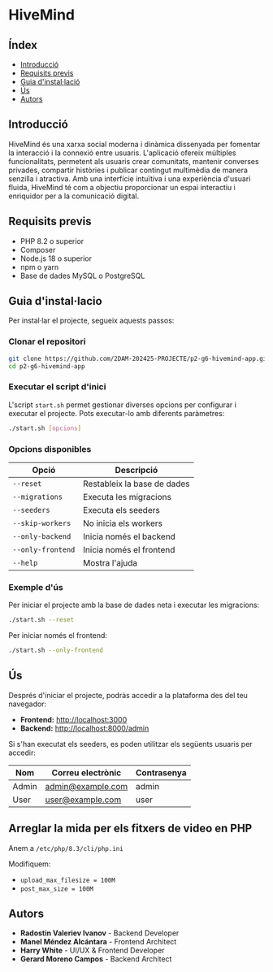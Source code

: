 # HiveMind

## Índex

- [Introducció](#introducció)
- [Requisits previs](#requisits-previs)
- [Guia d'instal·lació](#guia-dinstallacio)
- [Ús](#ús)
- [Autors](#autors)

## Introducció

HiveMind és una xarxa social moderna i dinàmica dissenyada per fomentar la interacció i la connexió entre usuaris. L'aplicació ofereix múltiples funcionalitats, permetent als usuaris crear comunitats, mantenir converses privades, compartir històries i publicar contingut multimèdia de manera senzilla i atractiva. Amb una interfície intuïtiva i una experiència d'usuari fluida, HiveMind té com a objectiu proporcionar un espai interactiu i enriquidor per a la comunicació digital.

## Requisits previs

- PHP 8.2 o superior  
- Composer  
- Node.js 18 o superior  
- npm o yarn  
- Base de dades MySQL o PostgreSQL  

## Guia d'instal·lacio

Per instal·lar el projecte, segueix aquests passos:

### Clonar el repositori

```sh
git clone https://github.com/2DAM-202425-PROJECTE/p2-g6-hivemind-app.git
cd p2-g6-hivemind-app
```

### Executar el script d'inici

L'script `start.sh` permet gestionar diverses opcions per configurar i executar el projecte. Pots executar-lo amb diferents paràmetres:

```sh
./start.sh [opcions]
```

### Opcions disponibles

| Opció            | Descripció                      |
|-----------------|--------------------------------|
| `--reset`       | Restableix la base de dades    |
| `--migrations`  | Executa les migracions        |
| `--seeders`     | Executa els seeders           |
| `--skip-workers` | No inicia els workers        |
| `--only-backend` | Inicia només el backend      |
| `--only-frontend` | Inicia només el frontend    |
| `--help`        | Mostra l'ajuda               |

### Exemple d'ús

Per iniciar el projecte amb la base de dades neta i executar les migracions:

```sh
./start.sh --reset
```

Per iniciar només el frontend:

```sh
./start.sh --only-frontend
```

## Ús

Després d'iniciar el projecte, podràs accedir a la plataforma des del teu navegador:

- **Frontend:** [http://localhost:3000](http://localhost:3000)  
- **Backend:** [http://localhost:8000/admin](http://localhost:8000/admin)  

Si s'han executat els seeders, es poden utilitzar els següents usuaris per accedir:

| Nom           | Correu electrònic | Contrasenya     |
|---------------|-------------------|-----------------|
| Admin	        | admin@example.com	| admin           |
| User	        | user@example.com	| user            |

## Arreglar la mida per els fitxers de video en PHP
Anem a  ```/etc/php/8.3/cli/php.ini```

Modifiquem:
- ``` upload_max_filesize = 100M ```
- ``` post_max_size = 100M ``` 


## Autors

- **Radostin Valeriev Ivanov** - Backend Developer
- **Manel Méndez Alcántara** - Frontend Architect
- **Harry White** - UI/UX & Frontend Developer 
- **Gerard Moreno Campos** - Backend Architect
